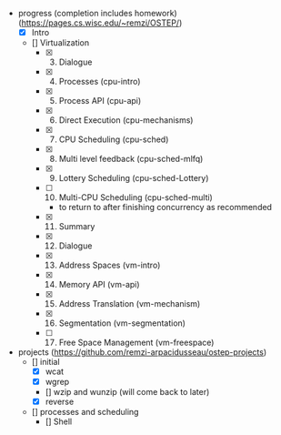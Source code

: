 - progress (completion includes homework) (https://pages.cs.wisc.edu/~remzi/OSTEP/)
    - [x] Intro
    - [] Virtualization
        - [x] 3. Dialogue
        - [x] 4. Processes (cpu-intro)
        - [x] 5. Process API (cpu-api)
        - [x] 6. Direct Execution (cpu-mechanisms)
        - [x] 7. CPU Scheduling (cpu-sched)
        - [x] 8. Multi level feedback (cpu-sched-mlfq)
        - [x] 9. Lottery Scheduling (cpu-sched-Lottery)
        - [ ] 10. Multi-CPU Scheduling (cpu-sched-multi)
            - to return to after finishing concurrency as recommended
        - [x] 11. Summary
        - [x] 12. Dialogue
        - [x] 13. Address Spaces (vm-intro)
        - [x] 14. Memory API (vm-api)
        - [x] 15. Address Translation (vm-mechanism)
        - [x] 16. Segmentation (vm-segmentation)
        - [ ] 17. Free Space Management (vm-freespace)


- projects (https://github.com/remzi-arpacidusseau/ostep-projects)
    - [] initial
        - [x] wcat
        - [x] wgrep
        - [] wzip and wunzip (will come back to later)
        - [x] reverse
    - [] processes and scheduling
        - [] Shell
